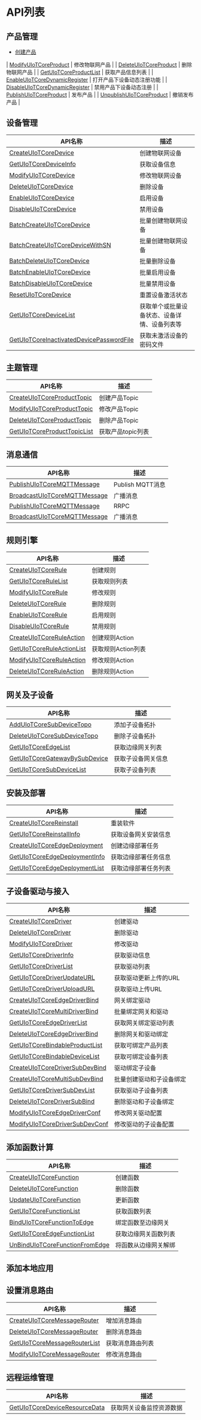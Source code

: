 # API列表

## 产品管理
* [创建产品](产品管理/?id=创建产品)   



| [ModifyUIoTCoreProduct](https://docs.ucloud.cn/uiot-core/api_guide/productmgmtapi?id=modifyuiotcoreproduct) | 修改物联网产品             |
| [DeleteUIoTCoreProduct](https://docs.ucloud.cn/uiot-core/api_guide/productmgmtapi?id=deleteuiotcoreproduct) | 删除物联网产品             |
| [GetUIoTCoreProductList](https://docs.ucloud.cn/uiot-core/api_guide/productmgmtapi?id=getuiotcoreproductlist) | 获取产品信息列表           |
| [EnableUIoTCoreDynamicRegister](https://docs.ucloud.cn/uiot-core/api_guide/productmgmtapi?id=enableuiotcoredynamicregister) | 打开产品下设备动态注册功能 |
| [DisableUIoTCoreDynamicRegister](https://docs.ucloud.cn/uiot-core/api_guide/productmgmtapi?id=disableuiotcoredynamicregister) | 禁用产品下设备动态注册     |
| [PublishUIoTCoreProduct](https://docs.ucloud.cn/uiot-core/api_guide/productmgmtapi?id=publishuiotcoreproduct) | 发布产品                   |
| [UnpublishUIoTCoreProduct](https://docs.ucloud.cn/uiot-core/api_guide/productmgmtapi?id=unpublishuiotcoreproduct) | 撤销发布产品               |

## 设备管理

| API名称                                                      | 描述                                         |
| ------------------------------------------------------------ | -------------------------------------------- |
| [CreateUIoTCoreDevice](https://docs.ucloud.cn/uiot-core/api_guide/devicemgmtapi?id=createuiotcoredevice) | 创建物联网设备                               |
| [GetUIoTCoreDeviceInfo](https://docs.ucloud.cn/uiot-core/api_guide/devicemgmtapi?id=getuiotcoredeviceinfo) | 获取设备信息                                 |
| [ModifyUIoTCoreDevice](https://docs.ucloud.cn/uiot-core/api_guide/devicemgmtapi?id=modifyuiotcoredevice) | 修改物联网设备                               |
| [DeleteUIoTCoreDevice](https://docs.ucloud.cn/uiot-core/api_guide/devicemgmtapi?id=deleteuiotcoredevice) | 删除设备                                     |
| [EnableUIoTCoreDevice](https://docs.ucloud.cn/uiot-core/api_guide/devicemgmtapi?id=enableuiotcoredevice) | 启用设备                                     |
| [DisableUIoTCoreDevice](https://docs.ucloud.cn/uiot-core/api_guide/devicemgmtapi?id=disableuiotcoredevice) | 禁用设备                                     |
| [BatchCreateUIoTCoreDevice](https://docs.ucloud.cn/uiot-core/api_guide/devicemgmtapi?id=batchcreateuiotcoredevice) | 批量创建物联网设备                           |
| [BatchCreateUIoTCoreDeviceWithSN](https://docs.ucloud.cn/uiot-core/api_guide/devicemgmtapi?id=batchcreateuiotcoredevicewithsn) | 批量创建物联网设备                           |
| [BatchDeleteUIoTCoreDevice](https://docs.ucloud.cn/uiot-core/api_guide/devicemgmtapi?id=batchdeleteuiotcoredevice) | 批量删除设备                                 |
| [BatchEnableUIoTCoreDevice](https://docs.ucloud.cn/uiot-core/api_guide/devicemgmtapi?id=batchenableuiotcoredevice) | 批量启用设备                                 |
| [BatchDisableUIoTCoreDevice](https://docs.ucloud.cn/uiot-core/api_guide/devicemgmtapi?id=batchdisableuiotcoredevice) | 批量禁用设备                                 |
| [ResetUIoTCoreDevice](https://docs.ucloud.cn/uiot-core/api_guide/devicemgmtapi?id=resetuiotcoredevice) | 重置设备激活状态                             |
| [GetUIoTCoreDeviceList](https://docs.ucloud.cn/uiot-core/api_guide/devicemgmtapi?id=getuiotcoredevicelist) | 获取单个或批量设备状态、设备详情、设备列表等 |
| [GetUIoTCoreInactivatedDevicePasswordFile](https://docs.ucloud.cn/uiot-core/api_guide/devicemgmtapi?id=getuiotcoreinactivateddevicepasswordfile) | 获取未激活设备的密码文件                     |



## 主题管理

| API名称                                                      | 描述              |
| ------------------------------------------------------------ | ----------------- |
| [CreateUIoTCoreProductTopic](https://docs.ucloud.cn/uiot-core/api_guide/topicmgmt?id=createuiotcoreproducttopic) | 创建产品Topic     |
| [ModifyUIoTCoreProductTopic](https://docs.ucloud.cn/uiot-core/api_guide/topicmgmt?id=modifyuiotcoreproducttopic) | 修改产品Topic     |
| [DeleteUIoTCoreProductTopic](https://docs.ucloud.cn/uiot-core/api_guide/topicmgmt?id=deleteuiotcoreproducttopic) | 删除产品Topic     |
| [GetUIoTCoreProductTopicList](https://docs.ucloud.cn/uiot-core/api_guide/topicmgmt?id=getuiotcoreproducttopiclist) | 获取产品topic列表 |



## 消息通信

| API名称                                                      | 描述             |
| ------------------------------------------------------------ | ---------------- |
| [PublishUIoTCoreMQTTMessage](https://docs.ucloud.cn/uiot-core/api_guide/messagemgmtapi?id=publishuiotcoremqttmessage) | Publish MQTT消息 |
| [BroadcastUIoTCoreMQTTMessage](https://docs.ucloud.cn/uiot-core/api_guide/messagemgmtapi?id=broadcastuiotcoremqttmessage) | 广播消息         |
| [PublishUIoTCoreMQTTMessage](https://docs.ucloud.cn/uiot-core/api_guide/messagemgmtapi?id=publishuiotcoremqttmessage) | RRPC             |
| [BroadcastUIoTCoreMQTTMessage](https://docs.ucloud.cn/uiot-core/api_guide/messagemgmtapi?id=broadcastuiotcoremqttmessage) | 广播消息         |




## 规则引擎

| API名称                                                      | 描述               |
| ------------------------------------------------------------ | ------------------ |
| [CreateUIoTCoreRule](https://docs.ucloud.cn/uiot-core/api_guide/ruleeneinmgmt?id=createuiotcorerule) | 创建规则           |
| [GetUIoTCoreRuleList](https://docs.ucloud.cn/uiot-core/api_guide/ruleeneinmgmt?id=getuiotcorerulelist) | 获取规则列表       |
| [ModifyUIoTCoreRule](https://docs.ucloud.cn/uiot-core/api_guide/ruleeneinmgmt?id=modifyuiotcorerule) | 修改规则           |
| [DeleteUIoTCoreRule](https://docs.ucloud.cn/uiot-core/api_guide/ruleeneinmgmt?id=deleteuiotcorerule) | 删除规则           |
| [EnableUIoTCoreRule](https://docs.ucloud.cn/uiot-core/api_guide/ruleeneinmgmt?id=enableuiotcorerule) | 启用规则           |
| [DisableUIoTCoreRule](https://docs.ucloud.cn/uiot-core/api_guide/ruleeneinmgmt?id=disableuiotcorerule) | 禁用规则           |
| [CreateUIoTCoreRuleAction](https://docs.ucloud.cn/uiot-core/api_guide/ruleeneinmgmt?id=createuiotcoreruleaction) | 创建规则Action     |
| [GetUIoTCoreRuleActionList](https://docs.ucloud.cn/uiot-core/api_guide/ruleeneinmgmt?id=getuiotcoreruleactionlist) | 获取规则Action列表 |
| [ModifyUIoTCoreRuleAction](https://docs.ucloud.cn/uiot-core/api_guide/ruleeneinmgmt?id=modifyuiotcoreruleaction) | 修改规则Action     |
| [DeleteUIoTCoreRuleAction](https://docs.ucloud.cn/uiot-core/api_guide/ruleeneinmgmt?id=deleteuiotcoreruleaction) | 删除规则Action     |



## 网关及子设备

| API名称                                                      | 描述               |
| ------------------------------------------------------------ | ------------------ |
| [AddUIoTCoreSubDeviceTopo](https://docs.ucloud.cn/uiot-edge/api_list/gateway_subdevice?id=adduiotcoresubdevicetopo) | 添加子设备拓扑     |
| [DeleteUIoTCoreSubDeviceTopo](https://docs.ucloud.cn/uiot-edge/api_list/gateway_subdevice?id=deleteuiotcoresubdevicetopo) | 删除子设备拓扑     |
| [GetUIoTCoreEdgeList](https://docs.ucloud.cn/uiot-edge/api_list/gateway_subdevice?id=getuiotcoreedgelist) | 获取边缘网关列表   |
| [GetUIoTCoreGatewayBySubDevice](https://docs.ucloud.cn/uiot-edge/api_list/gateway_subdevice?id=getuiotcoregatewaybysubdevice) | 获取子设备网关信息 |
| [GetUIoTCoreSubDeviceList](https://docs.ucloud.cn/uiot-edge/api_list/gateway_subdevice?id=getuiotcoresubdevicelist) | 获取子设备列表     |



## 安装及部署

| API名称                                                      | 描述                 |
| ------------------------------------------------------------ | -------------------- |
| [CreateUIoTCoreReinstall](https://docs.ucloud.cn/uiot-edge/api_list/install_deploy?id=createuiotcorereinstall) | 重装软件             |
| [GetUIoTCoreReinstallInfo](https://docs.ucloud.cn/uiot-edge/api_list/install_deploy?id=getuiotcorereinstallinfo) | 获取设备网关安装信息 |
| [CreateUIoTCoreEdgeDeployment](https://docs.ucloud.cn/uiot-edge/api_list/install_deploy?id=createuiotcoreedgedeployment) | 创建边缘部署任务     |
| [GetUIoTCoreEdgeDeploymentInfo](https://docs.ucloud.cn/uiot-edge/api_list/install_deploy?id=getuiotcoreedgedeploymentinfo) | 获取边缘部署任务信息 |
| [GetUIoTCoreEdgeDeploymentList](https://docs.ucloud.cn/uiot-edge/api_list/install_deploy?id=getuiotcoreedgedeploymentlist) | 获取边缘部署任务列表 |



## 子设备驱动与接入

| API名称                                                      | 描述                     |
| ------------------------------------------------------------ | ------------------------ |
| [CreateUIoTCoreDriver](https://docs.ucloud.cn/uiot-edge/api_list/subdev_driver_access?id=createuiotcoredriver) | 创建驱动                 |
| [DeleteUIoTCoreDriver](https://docs.ucloud.cn/uiot-edge/api_list/subdev_driver_access?id=deleteuiotcoredriver) | 删除驱动                 |
| [ModifyUIoTCoreDriver](https://docs.ucloud.cn/uiot-edge/api_list/subdev_driver_access?id=modifyuiotcoredriver) | 修改驱动                 |
| [GetUIoTCoreDriverInfo](https://docs.ucloud.cn/uiot-edge/api_list/subdev_driver_access?id=getuiotcoredriverinfo) | 获取驱动信息             |
| [GetUIoTCoreDriverList](https://docs.ucloud.cn/uiot-edge/api_list/subdev_driver_access?id=getuiotcoredriverlist) | 获取驱动列表             |
| [GetUIoTCoreDriverUpdateURL](https://docs.ucloud.cn/uiot-edge/api_list/subdev_driver_access?id=getuiotcoredriverupdateurl) | 获取驱动更新上传的URL    |
| [GetUIoTCoreDriverUploadURL](https://docs.ucloud.cn/uiot-edge/api_list/subdev_driver_access?id=getuiotcoredriveruploadurl) | 获取驱动上传URL          |
| [CreateUIoTCoreEdgeDriverBind](https://docs.ucloud.cn/uiot-edge/api_list/subdev_driver_access?id=createuiotcoreedgedriverbind) | 网关绑定驱动             |
| [CreateUIoTCoreMultiDriverBind](https://docs.ucloud.cn/uiot-edge/api_list/subdev_driver_access?id=createuiotcoremultidriverbind) | 批量绑定网关和驱动       |
| [GetUIoTCoreEdgeDriverList](https://docs.ucloud.cn/uiot-edge/api_list/subdev_driver_access?id=getuiotcoreedgedriverlist) | 获取网关绑定驱动列表     |
| [DeleteUIoTCoreEdgeDriverBind](https://docs.ucloud.cn/uiot-edge/api_list/subdev_driver_access?id=deleteuiotcoreedgedriverbind) | 删除网关和驱动绑定       |
| [GetUIoTCoreBindableProductList](https://docs.ucloud.cn/uiot-edge/api_list/subdev_driver_access?id=getuiotcorebindableproductlist) | 获取可绑定产品列表       |
| [GetUIoTCoreBindableDeviceList](https://docs.ucloud.cn/uiot-edge/api_list/subdev_driver_access?id=getuiotcorebindabledevicelist) | 获取可绑定设备列表       |
| [CreateUIoTCoreDriverSubDevBind](https://docs.ucloud.cn/uiot-edge/api_list/subdev_driver_access?id=createuiotcoredriversubdevbind) | 驱动绑定子设备           |
| [CreateUIoTCoreMultiSubDevBind](https://docs.ucloud.cn/uiot-edge/api_list/subdev_driver_access?id=createuiotcoremultisubdevbind) | 批量创建驱动和子设备绑定 |
| [GetUIoTCoreDriverSubDevList](https://docs.ucloud.cn/uiot-edge/api_list/subdev_driver_access?id=getuiotcoredriversubdevlist) | 获取驱动子设备列表       |
| [DeleteUIoTCoreDriverSubBind](https://docs.ucloud.cn/uiot-edge/api_list/subdev_driver_access?id=deleteuiotcoredriversubbind) | 删除驱动和子设备绑定     |
| [ModifyUIoTCoreEdgeDriverConf](https://docs.ucloud.cn/uiot-edge/api_list/subdev_driver_access?id=modifyuiotcoreedgedriverconf) | 修改网关驱动配置         |
| [ModifyUIoTCoreDriverSubDevConf](https://docs.ucloud.cn/uiot-edge/api_list/subdev_driver_access?id=modifyuiotcoredriversubdevconf) | 修改驱动的子设备配置     |



## 添加函数计算

| API名称                                                      | 描述                 |
| ------------------------------------------------------------ | -------------------- |
| [CreateUIoTCoreFunction](https://docs.ucloud.cn/uiot-edge/api_list/edge_computing?id=createuiotcorefunction) | 创建函数             |
| [DeleteUIoTCoreFunction](https://docs.ucloud.cn/uiot-edge/api_list/edge_computing?id=deleteuiotcorefunction) | 删除函数             |
| [UpdateUIoTCoreFunction](https://docs.ucloud.cn/uiot-edge/api_list/edge_computing?id=updateuiotcorefunction) | 更新函数             |
| [GetUIoTCoreFunctionList](https://docs.ucloud.cn/uiot-edge/api_list/edge_computing?id=getuiotcorefunctionlist) | 获取函数列表         |
| [BindUIoTCoreFunctionToEdge](https://docs.ucloud.cn/uiot-edge/api_list/edge_computing?id=binduiotcorefunctiontoedge) | 绑定函数至边缘网关   |
| [GetUIoTCoreEdgeFunctionList](https://docs.ucloud.cn/uiot-edge/api_list/edge_computing?id=getuiotcoreedgefunctionlist) | 获取边缘网关函数列表 |
| [UnBindUIoTCoreFunctionFromEdge](https://docs.ucloud.cn/uiot-edge/api_list/edge_computing?id=unbinduiotcorefunctionfromedge) | 将函数从边缘网关解绑 |



## 添加本地应用





## 设置消息路由

| API名称                                                      | 描述             |
| ------------------------------------------------------------ | ---------------- |
| [CreateUIoTCoreMessageRouter](https://docs.ucloud.cn/uiot-edge/api_list/message_route?id=createuiotcoremessagerouter) | 增加消息路由     |
| [DeleteUIoTCoreMessageRouter](https://docs.ucloud.cn/uiot-edge/api_list/message_route?id=deleteuiotcoremessagerouter) | 删除消息路由     |
| [GetUIoTCoreMessageRouterList](https://docs.ucloud.cn/uiot-edge/api_list/message_route?id=getuiotcoremessagerouterlist) | 获取消息路由列表 |
| [ModifyUIoTCoreMessageRouter](https://docs.ucloud.cn/uiot-edge/api_list/message_route?id=modifyuiotcoremessagerouter) | 修改消息路由     |



## 远程运维管理

| API名称                                                      | 描述                     |
| ------------------------------------------------------------ | ------------------------ |
| [GetUIoTCoreDeviceResourceData](https://docs.ucloud.cn/uiot-edge/api_list/remote_maintaince?id=getuiotcoredeviceresourcedata) | 获取网关设备监控资源数据 |







